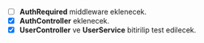 - [ ] **AuthRequired** middleware eklenecek.
- [X] **AuthController** eklenecek.
- [X] **UserController** ve **UserService** bitirilip test edilecek.